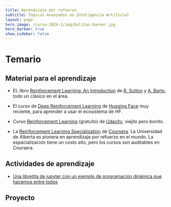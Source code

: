 ```yaml
---
title: Aprendizaje por refuerzo 
subtitle: Tópicos Avanzados en Inteligencia Artificial 
layout: page
hero_image: /curso-2024-1/img/bolitas-banner.jpg
hero_darken: true
show_sidebar: false
---
```


# Temario



## Material para el aprendizaje

- EL libro [Reinforcement Learning: An Introduction](http://www.incompleteideas.net/book/the-book.html) de [R. Sutton](http://www.incompleteideas.net/index.html) y [A. Barto](https://people.cs.umass.edu/~barto/), todo un clásico en el área.
  
- El curso de [Deep Reinforcement Learning](https://huggingface.co/learn/deep-rl-course/unit0/introduction) de [Hugging Face](https://huggingface.co) muy reciente, para aprender a usar el ecosistema de HF.

- Curso [Reinforcement Learning](https://www.udacity.com/catalog/all/free/artificial%20intelligence/any-skill/any-difficulty/any-duration/any-type/most-popular/page-1) (gratuito) de [Udacity](https://www.udacity.com), viejito pero bonito.

- La [Reinforcement Learning Specialization](https://www.coursera.org/specializations/reinforcement-learning) de [Coursera](https://www.coursera.org). La Universidad de Alberta es pionera en aprendizaje por refuerzo en el mundo. La espacialización tiene un costo alto, pero los cursos son auditables en Coursera.

## Actividades de aprendizaje

- [Una libretita de jupyter con un ejemplo de programación dinámica que hacemos entre todos](https://github.com/Topicos-IA-UNISON/curso-2024-1/blob/main/jugador.ipynb)


## Proyecto


